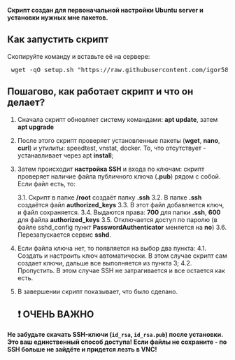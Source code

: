 **Скрипт создан для первоначальной настройки Ubuntu server и установки нужных мне пакетов.**

## Как запустить скрипт ##
Скопируйте команду и вставьте её на сервере:
<pre> wget -qO setup.sh "https://raw.githubusercontent.com/igor5841/setup/refs/heads/main/setup.sh" && chmod +x setup.sh && ./setup.sh </pre>

## Пошагово, как работает скрипт и что он делает? ##
1. Сначала скрипт обновляет систему командами: **apt update**, затем **apt upgrade**
2. После этого скрипт проверяет установленные пакеты (**wget**, **nano**, **curl**) и утилиты: speedtest, vnstat, docker. То, что отсутствует - устанавливает через apt **install**;
3. Затем происходит **настройка SSH** и входа по ключам: скрипт проверяет наличие файла публичного ключа (**.pub**) рядом с собой. Если файл есть, то:
   
   3.1. Скрипт в папке **/root** создаёт папку **.ssh**
   3.2. В папке **.ssh** создаётся файл **authorized_keys**
   3.3. В этот файл добавляется ключ, и файл сохраняется.
   3.4. Выдаются права: **700** для папки **.ssh**, **600** для файла **authorized_keys**
   3.5. Отключается доступ по паролю (в файле sshd_config пункт **PasswordAuthenticator** меняется на **no**)
   3.6. Перезапускается сервис **sshd**.
5. Если файла ключа нет, то появляется на выбор два пункта:
   4.1. Создать и настроить ключ автоматически. В этом случае скрипт сам создает ключи, дальше все выполняется из пункта 3;
   4.2. Пропустить. В этом случае SSH не затрагивается и все остается как есть.
6. В завершении скрипт показывает, что было сделано.

   ## ❗ ОЧЕНЬ ВАЖНО
**Не забудьте скачать SSH-ключи (`id_rsa`, `id_rsa.pub`) после установки. Это ваш единственный способ доступа! Если файлы не сохраните - по SSH больше не зайдёте и придется лезть в VNC!**
